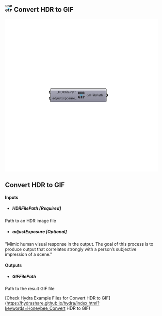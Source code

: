 ## ![](../../images/icons/Convert_HDR_to_GIF.png) Convert HDR to GIF

![](../../images/components/Convert_HDR_to_GIF.png)

Convert HDR to GIF
 -
 

#### Inputs
* ##### HDRFilePath [Required]
Path to an HDR image file
* ##### adjustExposure [Optional]
"Mimic human visual response in the output. The goal of this process is to produce output that correlates strongly with a person’s subjective impression of a scene."

#### Outputs
* ##### GIFFilePath
Path to the result GIF file


[Check Hydra Example Files for Convert HDR to GIF](https://hydrashare.github.io/hydra/index.html?keywords=Honeybee_Convert HDR to GIF)